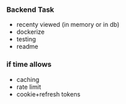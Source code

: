 ### Backend Task

- recenty viewed (in memory or in db)
- dockerize
- testing
- readme

### if time allows

- caching
- rate limit
- cookie+refresh tokens